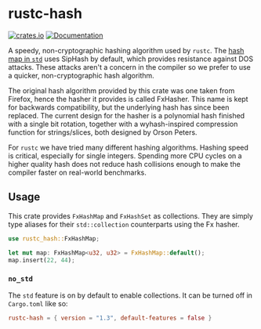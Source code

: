 # rustc-hash

[![crates.io](https://img.shields.io/crates/v/rustc-hash.svg)](https://crates.io/crates/rustc-hash)
[![Documentation](https://docs.rs/rustc-hash/badge.svg)](https://docs.rs/rustc-hash)

A speedy, non-cryptographic hashing algorithm used by `rustc`.
The [hash map in `std`](https://doc.rust-lang.org/std/collections/struct.HashMap.html) uses SipHash by default, which provides resistance against DOS attacks.
These attacks aren't a concern in the compiler so we prefer to use a quicker,
non-cryptographic hash algorithm.

The original hash algorithm provided by this crate was one taken from Firefox,
hence the hasher it provides is called FxHasher. This name is kept for backwards
compatibility, but the underlying hash has since been replaced. The current
design for the hasher is a polynomial hash finished with a single bit rotation,
together with a wyhash-inspired compression function for strings/slices, both
designed by Orson Peters.

For `rustc` we have tried many different hashing algorithms. Hashing speed is
critical, especially for single integers. Spending more CPU cycles on a higher
quality hash does not reduce hash collisions enough to make the compiler faster
on real-world benchmarks.

## Usage

This crate provides `FxHashMap` and `FxHashSet` as collections.
They are simply type aliases for their `std::collection` counterparts using the Fx hasher.

```rust
use rustc_hash::FxHashMap;

let mut map: FxHashMap<u32, u32> = FxHashMap::default();
map.insert(22, 44);
```

### `no_std`

The `std` feature is on by default to enable collections.
It can be turned off in `Cargo.toml` like so:

```toml
rustc-hash = { version = "1.3", default-features = false }
```
